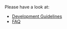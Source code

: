 Please have a look at:
 - [Development Guidelines](https://github.com/ethz-asl/maplab/wiki#development-guidelines)
 - [FAQ](https://github.com/ethz-asl/maplab/wiki/FAQ)
